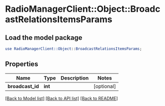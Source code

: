 # RadioManagerClient::Object::BroadcastRelationsItemsParams

## Load the model package
```perl
use RadioManagerClient::Object::BroadcastRelationsItemsParams;
```

## Properties
Name | Type | Description | Notes
------------ | ------------- | ------------- | -------------
**broadcast_id** | **int** |  | [optional] 

[[Back to Model list]](../README.md#documentation-for-models) [[Back to API list]](../README.md#documentation-for-api-endpoints) [[Back to README]](../README.md)


